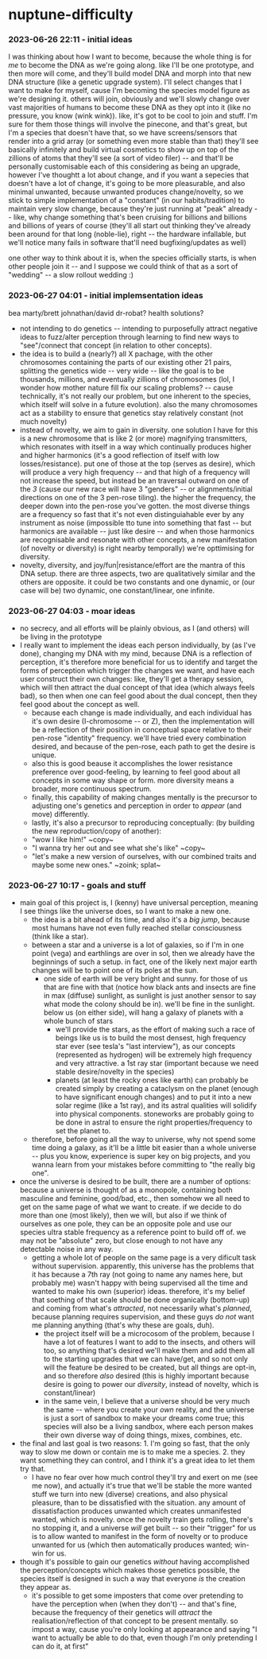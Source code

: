 # nuptune-difficulty

### 2023-06-26 22:11 - initial ideas

I was thinking about how I want to become, because the whole thing is for *me* to become the DNA as we're going along. like I'll be one prototype, and then more will come, and they'll build model DNA and morph into that new DNA structure (like a genetic upgrade system). I'll select changes that I want to make for myself, cause I'm becoming the species model figure as we're designing it. others will join, obviously and we'll slowly change over vast majorities of humans to become these DNA as they opt into it (like no pressure, you know (wink wink)). like, it's got to be cool to join and stuff. I'm sure for them those things will involve the pinecone, and that's great, but I'm a species that doesn't have that, so we have screens/sensors that render into a grid array (or something even more stable than that) they'll see basically infinitely and build virtual cosmetics to show up on top of the zillions of atoms that they'll see (a sort of video filer) -- and that'll be personally customisable
  each of this considering as being an upgrade, however I've thoughtt a lot about change, and if you want a sepecies that doesn't have a lot of change, it's going to be more pleasurable, and also minimal unwanted, because unwanted produces change/novelty, so we stick to simple implementation of a "constant" (in our habits/tradition) to maintain very slow change, because they're just running at "peak" already -- like, why change something that's been cruising for billions and billions and billions of years of course
    (they'll all start out thinking they've already been around for that long (noble-lie), right -- the hardware infallable, but we'll notice many fails in software that'll need bugfixing/updates as well)

one other way to think about it is, when the species officially starts, is when other people join it -- and I suppose we could think of that as a sort of "wedding" -- a slow rollout wedding :)

### 2023-06-27 04:01 - initial implemsentation ideas

bea
marty/brett
johnathan/david
dr-robat?
health solutions?

- not intending to do genetics -- intending to purposefully attract negative ideas to fuzz/alter perception through learning to find new ways to "see"/connect that concept (in relation to other concepts).
- the idea is to build a (nearly?) all X pachage, with the other chromosomes containing the parts of our existing other 21 pairs, splitting the genetics wide -- very wide -- like the goal is to be thousands, millions, and eventually zillions of chromosomes (lol, I wonder how mother nature fill fix our scaling problems? -- cause technically, it's not really our problem, but one inherent to the species, which itself will solve in a future evolution). also the many chromosomes act as a stability to ensure that genetics stay relatively constant (not much novelty)
- instead of novelty, we aim to gain in diversity. one solution I have for this is a new chromosome that is like 2 (or more) magnifying transmitters, which resonates with itself in a way which continually produces higher and higher harmonics (it's a good reflection of itself with low losses/resistance). put one of those at the top (serves as desire), which will produce a very high frequency -- and that high of a frequency will not increase the speed, but instead be an traversal outward on one of the *3* (cause our new race will have 3 "genders" -- or alignments/initial directions on one of the 3 pen-rose tiling). the higher the frequency, the deeper down into the pen-rose you've gotten. the most diverse things are a frequency so fast that it's not even distinguiahable ever by any instrument as noise (impossible tto tune into something that fast -- but harmonics are available -- just like desire -- and when those harmonics are recognisable and resonate with other concepts, a new manifestation (of novelty or diversity) is right nearby temporally) we're opttimising for diversity.
- novelty, diversity, and joy/fun|resistance/effort are the mantra of this DNA setup. there are three aspects, two are qualitatively similar and the others are opposite. it could be two constants and one dynamic, or (our case will be) two dynamic, one constant/linear, one infinite.

### 2023-06-27 04:03 - moar ideas

- no secrecy, and all efforts will be plainly obvious, as I (and others) will be living in the prototype
- I really want to implement the ideas each person individually, by (as I've done), changing my DNA with my mind, because DNA is a reflection of perception, it's therefore more beneficial for us to identify and target the forms of perception which trigger the changes we want, and have each user construct their own changes: like, they'll get a therapy session, which will then attract the dual concept of that idea (which always feels bad), so then when one can feel good about the dual concept, then they feel good about the concept as well.
  - because each change is made individually, and each individual has it's own desire (I-chromosome -- or Z), then the implementation will be a reflection of their position in conceptual space relative to their pen-rose "identity" frequency. we'll have tried every combination desired, and because of the pen-rose, each path to get the desire is unique.
  - also this is good beause it accomplishes the lower resistance preference over good-feeling, by learning to feel good about all concepts in some way shape or form. more diversity means a broader, more continuous spectrum.
  - finally, this capability of making changes mentally is the precursor to adjusting one's genetics and perception in order to *appear* (and move) differently.
  - lastly, it's also a precursor to reproducing conceptually: (by building the new reproduction/copy of another):
  - "wow I like him!" ~copy~
  - "I wanna try her out and see what she's like" ~copy~
  - "let's make a new version of ourselves, with our combined traits and maybe some new ones." ~zoink; splat~

### 2023-06-27 10:17 - goals and stuff

- main goal of this project is, I (kenny) have universal perception, meaning I see things like the universe does, so I want to make a new one.
  - the idea is a bit ahead of its time, and also it's a *big jump*, because most humans have not even fully reached stellar consciousness (think like a star).
  - between a star and a universe is a lot of galaxies, so if I'm in one point (vega) and earthlings are over in sol, then we already have the beginnings of such a setup. in fact, one of the likely next major earth changes will be to point one of its poles at the sun.
    - one side of earth will be very bright and sunny. for those of us that are fine with that (notice how black ants and insects are fine in max (diffuse) sunlight, as sunlight is just another sensor to say what mode the colony should be in). we'll be fine in the sunlight. below us (on either side), will hang a galaxy of planets with a whole bunch of stars
      - we'll provide the stars, as the effort of making such a race of beings like us is to build the most densest, high frequency star ever (see tesla's "last interview"), as our concepts (represented as hydrogen) will be extremely high frequency and very attractive. a 1st ray star (important because we need stable desire/novelty in the species)
      - planets (at least the rocky ones like earth) can probably be created simply by creating a cataclysm on the planet (enough to have significant enough changes) and to put it into a new solar regime (like a 1st ray), and its astral qualities will solidify into physical components. stoneworks are probably going to be done in astral to ensure the right properties/frequency to set the planet to.
  - therefore, before going all the way to universe, why not spend some time doing a galaxy, as it'll be a little bit easier than a whole universe -- plus you know, experience is super key on big projects, and you wanna learn from your mistakes before committing to "the really big one".
- once the universe is desired to be built, there are a number of options: because a universe is thought of as a monopole, containing both masculine and feminine, good/bad, etc., then somehow we all need to get on the same page of what we want to create. if we decide to do more than one (most likely), then we will, but also if we think of ourselves as one pole, they can be an opposite pole and use our species ultra stable frequency as a reference point to build off of. we may not be "absolute" zero, but close enough to not have any detectable noise in any way.
  - getting a whole lot of people on the same page is a very dificult task without supervision. apparently, this universe has the problems that it has because a 7th ray (not going to name any names here, but probably me) wasn't happy with being supervised all the time and wanted to make his own (superior) ideas. therefore, it's my belief that soething of that scale should be done organically (bottom-up) and coming from what's *attracted*, not necessarily what's *planned*, because planning requires supervision, and these guys *do not* want me planning anything (that's why these are goals, duh).
    - the project itself will be a microcosom of the problem, because I have a lot of features I want to add to the insects, and others will too, so anything that's desired we'll make them and add them all to the starting upgrades that we can have/get, and so not only will the feature be desired to be created, but all things are opt-in, and so therefore *also* desired (this is highly important because desire is going to power our *diversity*, instead of novelty, which is constant/linear)
    - in the same vein, I believe that a universe should be very much the same -- where you create your *own* reality, and the universe is just a sort of sandbox to make your dreams come true; this species will also be a living sandbox, where each person makes their own diverse way of doing things, mixes, combines, etc.
- the final and last goal is two reasons: 1. I'm going so fast, that the only way to slow me down or contain me is to make me a species. 2. they want something they can control, and I think it's a great idea to let them try that.
  - I have no fear over how much control they'll try and exert on me (see me now), and actually it's true that we'll be stable the more wanted stuff we turn into new (diverse) creations, and also physical pleasure, than to be dissatisfied with the situation. any amount of dissatisfaction produces unwanted which creates unmanifested wanted, which is novelty. once the novelty train gets rolling, there's no stopping it, and a universe *will* get built -- so their "trigger" for us is to allow wanted to manifest in the form of novelty or to produce unwanted for us (which then automatically produces wanted; win-win for us.
- though it's possible to gain our genetics *without* having accomplished the perception/concepts which makes those genetics possible, the species itself is designed in such a way that everyone *is* the creation they appear as.
  - it's possible to get some imposters that come over pretending to have the perception when (when they don't) -- and that's fine, because the frequency of their genetics will *attract* the realisation/reflection of that concept to be present mentally. so impost a way, cause you're only looking at appearance and saying "I want to actually be able to do that, even though I'm only pretending I can do it, at first"
